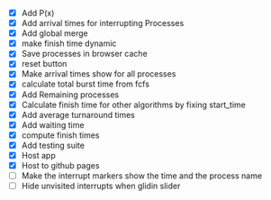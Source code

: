- [x] Add P(x)
- [x] Add arrival times for interrupting Processes
- [x] Add global merge
- [x] make finish time dynamic
- [x] Save processes in browser cache
- [x] reset button
- [x] Make arrival times show for all processes
- [x] calculate total burst time from fcfs
- [x] Add Remaining processes
- [x] Calculate finish time for other algorithms by fixing start_time
- [x] Add average turnaround times
- [x] Add waiting time
- [x] compute finish times
- [x] Add testing suite
- [x] Host app
- [x] Host to github pages
- [ ] Make the interrupt markers show the time and the process name
- [ ] Hide unvisited interrupts when glidin slider